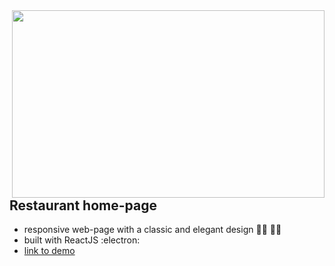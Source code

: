<img src="https://user-images.githubusercontent.com/102720711/187640321-d2f07bed-87c5-4cce-b33a-c1819b15090a.png" width="500" height="300" align="right" /> 

## Restaurant home-page 

- responsive web-page with a classic and elegant design :woman_cook: :man_cook:
- built with ReactJS :electron:
- [link to demo](https://blossomingiris.github.io/my-react-restaurant/)

